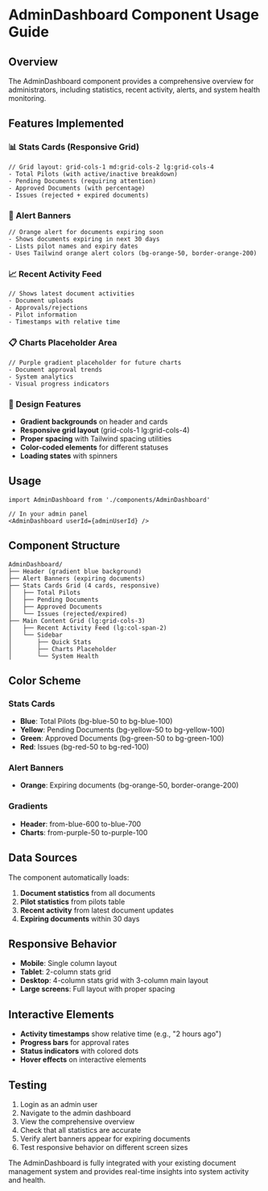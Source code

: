 # AdminDashboard Component Usage Guide

## Overview
The AdminDashboard component provides a comprehensive overview for administrators, including statistics, recent activity, alerts, and system health monitoring.

## Features Implemented

### 📊 Stats Cards (Responsive Grid)
```tsx
// Grid layout: grid-cols-1 md:grid-cols-2 lg:grid-cols-4
- Total Pilots (with active/inactive breakdown)
- Pending Documents (requiring attention)
- Approved Documents (with percentage)
- Issues (rejected + expired documents)
```

### 🚨 Alert Banners
```tsx
// Orange alert for documents expiring soon
- Shows documents expiring in next 30 days
- Lists pilot names and expiry dates
- Uses Tailwind orange alert colors (bg-orange-50, border-orange-200)
```

### 📈 Recent Activity Feed
```tsx
// Shows latest document activities
- Document uploads
- Approvals/rejections
- Pilot information
- Timestamps with relative time
```

### 📋 Charts Placeholder Area
```tsx
// Purple gradient placeholder for future charts
- Document approval trends
- System analytics
- Visual progress indicators
```

### 🎨 Design Features
- **Gradient backgrounds** on header and cards
- **Responsive grid layout** (grid-cols-1 lg:grid-cols-4)
- **Proper spacing** with Tailwind spacing utilities
- **Color-coded elements** for different statuses
- **Loading states** with spinners

## Usage

```tsx
import AdminDashboard from './components/AdminDashboard'

// In your admin panel
<AdminDashboard userId={adminUserId} />
```

## Component Structure

```
AdminDashboard/
├── Header (gradient blue background)
├── Alert Banners (expiring documents)
├── Stats Cards Grid (4 cards, responsive)
│   ├── Total Pilots
│   ├── Pending Documents  
│   ├── Approved Documents
│   └── Issues (rejected/expired)
├── Main Content Grid (lg:grid-cols-3)
│   ├── Recent Activity Feed (lg:col-span-2)
│   └── Sidebar
│       ├── Quick Stats
│       ├── Charts Placeholder
│       └── System Health
```

## Color Scheme

### Stats Cards
- **Blue**: Total Pilots (bg-blue-50 to bg-blue-100)
- **Yellow**: Pending Documents (bg-yellow-50 to bg-yellow-100)  
- **Green**: Approved Documents (bg-green-50 to bg-green-100)
- **Red**: Issues (bg-red-50 to bg-red-100)

### Alert Banners
- **Orange**: Expiring documents (bg-orange-50, border-orange-200)

### Gradients
- **Header**: from-blue-600 to-blue-700
- **Charts**: from-purple-50 to-purple-100

## Data Sources

The component automatically loads:
1. **Document statistics** from all documents
2. **Pilot statistics** from pilots table
3. **Recent activity** from latest document updates
4. **Expiring documents** within 30 days

## Responsive Behavior

- **Mobile**: Single column layout
- **Tablet**: 2-column stats grid  
- **Desktop**: 4-column stats grid with 3-column main layout
- **Large screens**: Full layout with proper spacing

## Interactive Elements

- **Activity timestamps** show relative time (e.g., "2 hours ago")
- **Progress bars** for approval rates
- **Status indicators** with colored dots
- **Hover effects** on interactive elements

## Testing

1. Login as an admin user
2. Navigate to the admin dashboard
3. View the comprehensive overview
4. Check that all statistics are accurate
5. Verify alert banners appear for expiring documents
6. Test responsive behavior on different screen sizes

The AdminDashboard is fully integrated with your existing document management system and provides real-time insights into system activity and health.